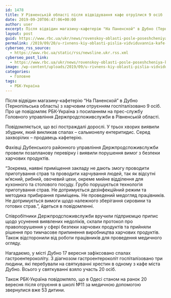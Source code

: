 ```yaml
---
id: 1478
title: У Рівненській області після відвідування кафе отруїлися 9 осіб
date: 2019-09-20T06:47:06+00:00
author: user
excerpt: Після відвідин магазину-кафетерію "На Паненской" в Дубно (Тернопільська область) з харчовим отруєнням госпіталізовано 9 осіб. Про це повідомляє РБК-Україна з посиланням...
layout: post
guid: https://www.rbc.ua/ukr/news/rovenskoy-oblasti-posle-poseshcheniya-kafe-1568961485.html
permalink: /2019/09/20/u-rivnens-kiy-oblasti-pislia-vidviduvannia-kafe-otruilysia-9-osib/
cyberseo_rss_source:
  - https://www.rbc.ua/static/rss/newsline.ukr.rss.xml
cyberseo_post_link:
  - https://www.rbc.ua/ukr/news/rovenskoy-oblasti-posle-poseshcheniya-kafe-1568961485.html
image: /wp-content/uploads/2019/09/u-rivnens-kiy-oblasti-pislia-vidviduvannia-kafe-otruilysia-9-osib.jpg
categories:
  - Головне
tags:
  - РБК-Україна
---
```

Після відвідин магазину-кафетерію &#8220;На Паненской&#8221; в Дубно (Тернопільська область) з харчовим отруєнням госпіталізовано 9 осіб. Про це повідомляє РБК-Україна з посиланням на прес-службу Головного управління Держпродспоживслужби в Рівненській області.

Повідомляється, що всі постраждалі дорослі. У трьох хворих виявили збудник, який викликав спалах &#8211; сальмонелу ентеритидис. Серед захворілих &#8211; продавець кафетерію.

Фахівці Дубенського районного управління Держпродспоживслужби провели позапланову перевірку і виявили порушення вимог з безпеки харчових продуктів.

&#8220;Зокрема, наявні приміщення закладу не дають змогу проводити приготування страв та проводити харчування людей, так як відсутні м’ясний, рибний, овочевий цехи, окреме мийне відділення для кухонного та столового посуду. Грубо порушується технологія приготування страв. Не дотримується дезінфекційний режим та методика прибирання приміщень. Не проведений медогляд працівників. Не дотримується вимоги щодо належного зберігання сировини та готових страв.&#8221;, йдеться в повідомленні.

Співробітники Держпродспоживслужби вручили підприємцю припис щодо усунення виявлених недоліків, склали протокол про правопорушення у сфері безпеки харчових продуктів та прийняли рішення про тимчасове припинення виробництва харчових продуктів. Також відсторонили від роботи працівників для проведення медичного огляду.

Нагадаємо, у місті Дубно 17 вересня зафіксовано спалах гастроентероколіту. З діагнозом гастроентероколіт госпіталізовано три людини, які перебували на святкуванні хрестин в одному з кафе міста Дубно. Всього у святкуванні взяло участь 20 осіб.

Також РБК-Україна повідомляло, що в Одесі станом на ранок 20 вересня після отруєння в школі №11 за медичною допомогою звернулися вже 53 дитини.